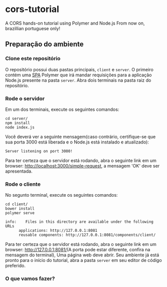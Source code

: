 # cors-tutorial
A CORS hands-on tutorial using Polymer and Node.js
From now on, brazillian portuguese only!
## Preparação do ambiente
### Clone este repositório
O repositório possui duas pastas principais, `client` e `server`. O primeiro contém uma [SPA]() Polymer que irá mandar requisições para a aplicação Node.js presente na pasta `server`.
Abra dois terminais na pasta raiz do repositório.
### Rode o servidor
Em um dos terminais, execute os seguintes comandos:
```
cd server/
npm install
node index.js 
```
Você deverá ver a seguinte mensagem(caso contrário, certifique-se que sua porta 3000 está liberada e o Node.js está instalado e atualizado):
```
Server listening on port 3000!
```
Para ter certeza que o servidor está rodando, abra o seguinte link em um browser: <http://localhost:3000/simple-request>, a mensagem 'OK' deve ser apresentada.
### Rode o cliente
No segunto terminal, execute os seguintes comandos:
```
cd client/
bower install
polymer serve

info:    Files in this directory are available under the following URLs
      applications: http://127.0.0.1:8081
      reusable components: http://127.0.0.1:8081/components/client/
```
Para ter certeza que o servidor está rodando, abra o seguinte link em um browser: <http://127.0.0.1:8081/>(A porta pode estar diferente, confira na mensagem do terminal), Uma página web deve abrir.
Seu ambiente já está pronto para o início do tutorial, abra a pasta `server` em seu editor de código preferido.
### O que vamos fazer?

